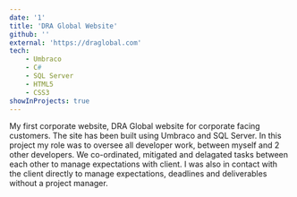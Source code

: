```yaml
---
date: '1'
title: 'DRA Global Website'
github: ''
external: 'https://draglobal.com'
tech:
    - Umbraco
    - C#
    - SQL Server
    - HTML5
    - CSS3
showInProjects: true
---
```


My first corporate website, DRA Global website for corporate facing customers. The site has been built using Umbraco and SQL Server. In this project my role was to oversee all developer work, between myself and 2 other developers. We co-ordinated, mitigated and delagated tasks between each other to manage expectations with client. I was also in contact with the client directly to manage expectations, deadlines and deliverables without a project manager.
